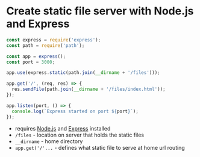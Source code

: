 # Create static file server with Node.js and Express

```javascript
const express = require('express');
const path = require('path');

const app = express();
const port = 3000;

app.use(express.static(path.join(__dirname + '/files')));

app.get('/', (req, res) => {
  res.sendFile(path.join(__dirname + '/files/index.html'));
});

app.listen(port, () => {
  console.log(`Express started on port ${port}`);
});
```

- requires [Node.js](https://nodejs.org/en/) and [Express](https://expressjs.com/) installed
- `/files` - location on server that holds the static files
- `__dirname` - home directory
- `app.get('/'...` - defines what static file to serve at home url routing

